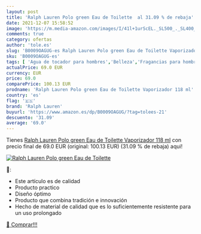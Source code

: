 ```yaml
---
layout: post
title: 'Ralph Lauren Polo green Eau de Toilette  al 31.09 % de rebaja'
date: 2021-12-07 15:58:52
image: 'https://m.media-amazon.com/images/I/41l+1urScEL._SL500_._SL400_.jpg'
comments: true
category: ofertas
author: 'tole.es'
slug: 'B0009OAGUG-es Ralph Lauren Polo green Eau de Toilette Vaporizador 118 ml'
sku: 'B0009OAGUG-es'
tags: [ 'Agua de tocador para hombres','Belleza','Fragancias para hombres','Perfumes y fragancias','de','eau','ralph lauren','toilette', ]
actualPrice: 69.0 EUR
currency: EUR
price: 69.0
comparePrice: 100.13 EUR
prodname: 'Ralph Lauren Polo green Eau de Toilette Vaporizador 118 ml'
country: 'es'
flag: '🇪🇸'
brand: 'Ralph Lauren'
buyurl: 'https://www.amazon.es/dp/B0009OAGUG/?tag=tolees-21'
descuento: '31.09'
average: '69.0'
---
```


Tienes [Ralph Lauren Polo green Eau de Toilette Vaporizador 118 ml](https://www.amazon.es/dp/B0009OAGUG/?tag=tolees-21) con precio final de  69.0 EUR (original: 100.13 EUR) (31.09 %  de rebaja) aqui!

[![Ralph Lauren Polo green Eau de Toilette ](https://m.media-amazon.com/images/I/41l+1urScEL._SL500_._SL400_.jpg)](https://www.amazon.es/dp/B0009OAGUG/?tag=tolees-21)

🔎:

- Este artículo es de calidad
- Producto practico
- Diseño óptimo
- Producto que combina tradición e innovación
- Hecho de material de calidad que es lo suficientemente resistente para un uso prolongado

[🛒 Comprar!!!](https://www.amazon.es/dp/B0009OAGUG/?tag=tolees-21)
